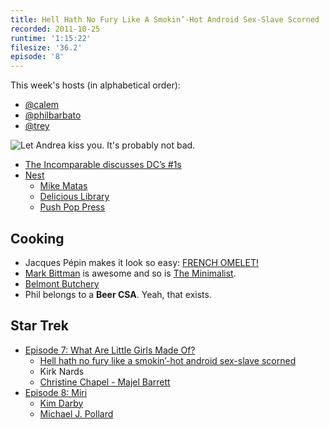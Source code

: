 ```yaml
---
title: Hell Hath No Fury Like A Smokin’-Hot Android Sex-Slave Scorned
recorded: 2011-10-25
runtime: '1:15:22'
filesize: '36.2'
episode: '8'
---
```


This week's hosts (in alphabetical order):

- [@calem](https://twitter.com/calem)
- [@philbarbato](https://twitter.com/philbarbato)
- [@trey](https://twitter.com/trey)

![Let Andrea kiss you. It's probably not bad.](https://treylabs-cdn.nyc3.digitaloceanspaces.com/jawgrind/Jawgrind-Episode-8.jpg)

- [The Incomparable discusses DC’s #1s](https://www.theincomparable.com/theincomparable/61/)
- [Nest](http://www.nest.com/)
    - [Mike Matas](https://twitter.com/mike_matas)
    - [Delicious Library](http://www.delicious-monster.com/)
    - [Push Pop Press](http://pushpoppress.com/)

## Cooking

- Jacques Pépin makes it look so easy: [FRENCH OMELET!](http://video.nytimes.com/video/2011/10/18/dining/100000001116746/jacques-pepin-makes-an-omelet-.html)
- [Mark Bittman](http://markbittman.com/) is awesome and so is [The Minimalist](http://www.youtube.com/watch?v=AmY3A_BzBWk).
- [Belmont Butchery](http://belmontbutchery.com/)
- Phil belongs to a **Beer CSA**. Yeah, that exists.

## Star Trek

- [Episode 7: What Are Little Girls Made Of?](http://en.wikipedia.org/wiki/What_Are_Little_Girls_Made_Of%3F)
    - [Hell hath no fury like a smokin’-hot android sex-slave scorned](http://philbarbato.tumblr.com/post/11913808460/hell-hath-no-fury-like-a-smokin-hot-android-sex-slave)
    - Kirk Nards
    - [Christine Chapel - Majel Barrett](http://en.memory-alpha.org/wiki/Christine_Chapel)
- [Episode 8: Miri](http://en.wikipedia.org/wiki/Miri_(Star_Trek:_The_Original_Series))
    - [Kim Darby](http://en.wikipedia.org/wiki/Kim_Darby)
    - [Michael J. Pollard](http://www.imdb.com/name/nm0689488/)
